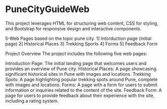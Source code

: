 # PuneCityGuideWeb
This project leverages HTML for structuring web content, CSS for styling, and Bootstrap for responsive design and interactive components.

5-Web Pages based on the topic pune city.
1] Intorduction page (initial page)
2] Historical Places
3] Trekking Sports
4] Forms
5] Feedback Form


Project Overview
The project includes the following five web pages:

Introduction Page: The initial landing page that welcomes users and provides an overview of Pune city.
Historical Places: A page showcasing significant historical sites in Pune with images and locations.
Trekking Spots: A page highlighting popular trekking spots around Pune, complete with images and locations.
Forms: A page with a form for users to submit information or inquiries related to the content of the site.
Feedback Form: A page for users to provide feedback about their experience with the site, including a rating system.
